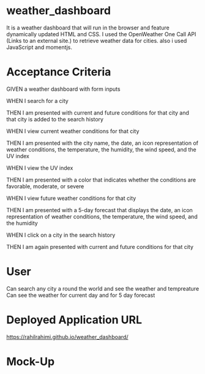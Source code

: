 # weather_dashboard
It is a weather dashboard that will run in the browser and feature dynamically updated HTML and CSS.
I used the OpenWeather One Call API (Links to an external site.) to retrieve weather data for cities. also i used JavaScript and momentjs.

# Acceptance Criteria
GIVEN a weather dashboard with form inputs

WHEN I search for a city

THEN I am presented with current and future conditions for that city and that city is added to the search history

WHEN I view current weather conditions for that city

THEN I am presented with the city name, the date, an icon representation of weather conditions, the temperature, the humidity, the wind speed, and the UV index

WHEN I view the UV index

THEN I am presented with a color that indicates whether the conditions are favorable, moderate, or severe

WHEN I view future weather conditions for that city

THEN I am presented with a 5-day forecast that displays the date, an icon representation of weather conditions, the temperature, the wind speed, and the humidity

WHEN I click on a city in the search history

THEN I am again presented with current and future conditions for that city

# User
Can search any city a round the world and see the weather and tempreature 
Can see the weather for current day and for 5 day forecast

# Deployed Application URL
https://rahilrahimi.github.io/weather_dashboard/
# Mock-Up



